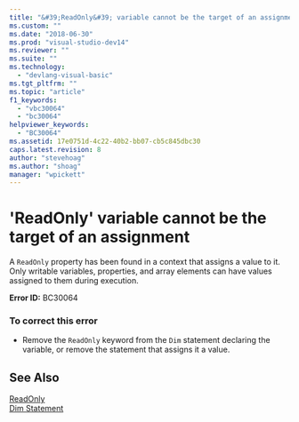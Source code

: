 ```yaml
---
title: "&#39;ReadOnly&#39; variable cannot be the target of an assignment | Microsoft Docs"
ms.custom: ""
ms.date: "2018-06-30"
ms.prod: "visual-studio-dev14"
ms.reviewer: ""
ms.suite: ""
ms.technology: 
  - "devlang-visual-basic"
ms.tgt_pltfrm: ""
ms.topic: "article"
f1_keywords: 
  - "vbc30064"
  - "bc30064"
helpviewer_keywords: 
  - "BC30064"
ms.assetid: 17e0751d-4c22-40b2-bb07-cb5c845dbc30
caps.latest.revision: 8
author: "stevehoag"
ms.author: "shoag"
manager: "wpickett"
---
```

# &#39;ReadOnly&#39; variable cannot be the target of an assignment
A `ReadOnly` property has been found in a context that assigns a value to it. Only writable variables, properties, and array elements can have values assigned to them during execution.  
  
 **Error ID:** BC30064  
  
### To correct this error  
  
-   Remove the `ReadOnly` keyword from the `Dim` statement declaring the variable, or remove the statement that assigns it a value.  
  
## See Also  
 [ReadOnly](../Topic/ReadOnly%20\(Visual%20Basic\).md)   
 [Dim Statement](../Topic/Dim%20Statement%20\(Visual%20Basic\).md)